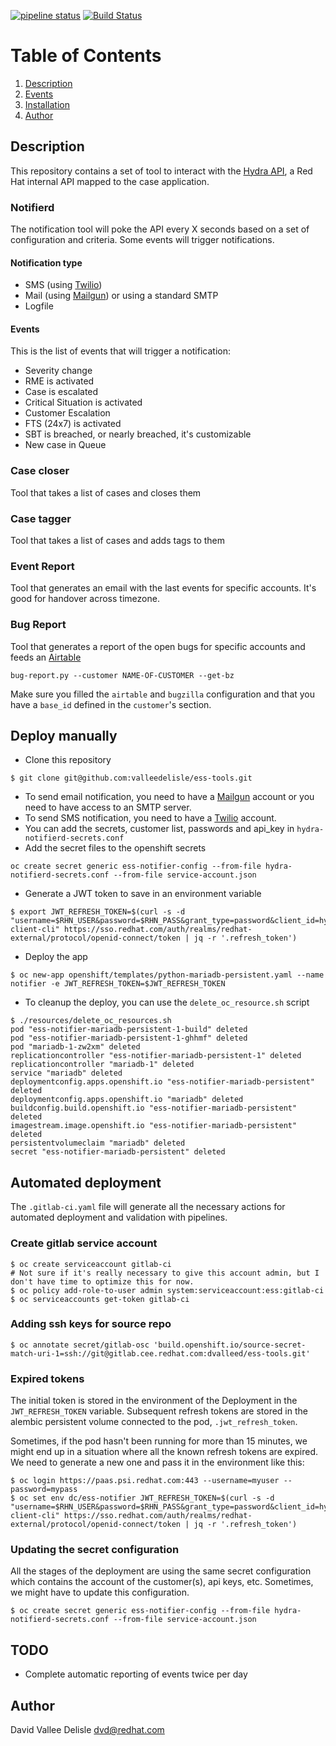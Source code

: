 [![pipeline status](https://gitlab.cee.redhat.com/dvalleed/ess-tools/badges/master/pipeline.svg)](https://gitlab.cee.redhat.com/dvalleed/ess-tools/commits/master)
[![Build Status](https://travis-ci.com/valleedelisle/ess-tools.svg?branch=master)](https://travis-ci.com/valleedelisle/ess-tools)

# Table of Contents
1. [Description](#description)
2. [Events](#events)
3. [Installation](#installation)
4. [Author](#author)

## Description

This repository contains a set of tool to interact with the [Hydra API](https://mojo.redhat.com/groups/cee-integration/blog/2016/12/06/hydra-rest-api), a Red Hat internal API mapped to the case application.

### Notifierd
The notification tool will poke the API every X seconds based on a set of configuration and criteria. Some events will trigger notifications.

#### Notification type
- SMS (using [Twilio](https://www.twilio.com/))
- Mail (using [Mailgun](https://www.mailgun.com/)) or using a standard SMTP
- Logfile

#### Events
This is the list of events that will trigger a notification:
- Severity change
- RME is activated
- Case is escalated
- Critical Situation is activated
- Customer Escalation
- FTS (24x7) is activated
- SBT is breached, or nearly breached, it's customizable
- New case in Queue

### Case closer
Tool that takes a list of cases and closes them

### Case tagger
Tool that takes a list of cases and adds tags to them

### Event Report
Tool that generates an email with the last events for specific accounts. It's good for handover across timezone.

### Bug Report
Tool that generates a report of the open bugs for specific accounts and feeds an [Airtable](https://airtable)
```
bug-report.py --customer NAME-OF-CUSTOMER --get-bz
```

Make sure you filled the `airtable` and `bugzilla` configuration and that you have a `base_id` defined in the `customer`'s section.


## Deploy manually

- Clone this repository
```
$ git clone git@github.com:valleedelisle/ess-tools.git
```
- To send email notification, you need to have a [Mailgun](https://www.mailgun.com/) account or you need to have access to an SMTP server.
- To send SMS notification, you need to have a [Twilio](https://www.twilio.com) account.
- You can add the secrets, customer list, passwords and api_key in `hydra-notifierd-secrets.conf`
- Add the secret files to the openshift secrets
```
oc create secret generic ess-notifier-config --from-file hydra-notifierd-secrets.conf --from-file service-account.json
```
- Generate a JWT token to save in an environment variable
```
$ export JWT_REFRESH_TOKEN=$(curl -s -d "username=$RHN_USER&password=$RHN_PASS&grant_type=password&client_id=hydra-client-cli" https://sso.redhat.com/auth/realms/redhat-external/protocol/openid-connect/token | jq -r '.refresh_token')
```
- Deploy the app
```
$ oc new-app openshift/templates/python-mariadb-persistent.yaml --name notifier -e JWT_REFRESH_TOKEN=$JWT_REFRESH_TOKEN
```

- To cleanup the deploy, you can use the `delete_oc_resource.sh` script
```
$ ./resources/delete_oc_resources.sh 
pod "ess-notifier-mariadb-persistent-1-build" deleted
pod "ess-notifier-mariadb-persistent-1-ghhmf" deleted
pod "mariadb-1-zw2xm" deleted
replicationcontroller "ess-notifier-mariadb-persistent-1" deleted
replicationcontroller "mariadb-1" deleted
service "mariadb" deleted
deploymentconfig.apps.openshift.io "ess-notifier-mariadb-persistent" deleted
deploymentconfig.apps.openshift.io "mariadb" deleted
buildconfig.build.openshift.io "ess-notifier-mariadb-persistent" deleted
imagestream.image.openshift.io "ess-notifier-mariadb-persistent" deleted
persistentvolumeclaim "mariadb" deleted
secret "ess-notifier-mariadb-persistent" deleted
```

## Automated deployment
The `.gitlab-ci.yaml` file will generate all the necessary actions for automated deployment and validation with pipelines. 

### Create gitlab service account
```
$ oc create serviceaccount gitlab-ci
# Not sure if it's really necessary to give this account admin, but I don't have time to optimize this for now.
$ oc policy add-role-to-user admin system:serviceaccount:ess:gitlab-ci
$ oc serviceaccounts get-token gitlab-ci
```
### Adding ssh keys for source repo
```
$ oc annotate secret/gitlab-osc 'build.openshift.io/source-secret-match-uri-1=ssh://git@gitlab.cee.redhat.com:dvalleed/ess-tools.git'
```

### Expired tokens
The initial token is stored in the environment of the Deployment in the `JWT_REFRESH_TOKEN` variable. Subsequent refresh tokens are stored in the alembic persistent volume connected to the pod, `.jwt_refresh_token`.

Sometimes, if the pod hasn't been running for more than 15 minutes, we might end up in a situation where all the known refresh tokens are expired. We need to generate a new one and pass it in the environment like this:
```
$ oc login https://paas.psi.redhat.com:443 --username=myuser --password=mypass
$ oc set env dc/ess-notifier JWT_REFRESH_TOKEN=$(curl -s -d "username=$RHN_USER&password=$RHN_PASS&grant_type=password&client_id=hydra-client-cli" https://sso.redhat.com/auth/realms/redhat-external/protocol/openid-connect/token | jq -r '.refresh_token')
```

### Updating the secret configuration
All the stages of the deployment are using the same secret configuration which contains the account of the customer(s), api keys, etc. Sometimes, we might have to update this configuration.

```
$ oc create secret generic ess-notifier-config --from-file hydra-notifierd-secrets.conf --from-file service-account.json
```

## TODO
- Complete automatic reporting of events twice per day

## Author
David Vallee Delisle <dvd@redhat.com>
